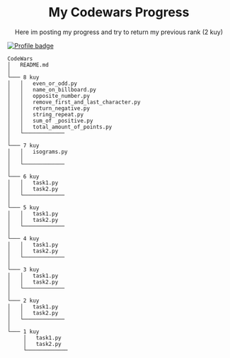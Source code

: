 <div align="center">
<h1>My Codewars Progress</h1>
</div>
<p align="center">Here im posting my progress and try to return my previous rank (2 kuy)</p>

[![Profile badge](https://www.codewars.com/users/Serhii%20Teperechkin/badges/large)](https://www.codewars.com/users/Serhii%20Teperechkin)

```
CodeWars
│   README.md  
│
└─── 8 kuy
│   │   even_or_odd.py
│   │   name_on_billboard.py
│   │   opposite_number.py
│   │   remove_first_and_last_character.py
│   │   return_negative.py
│   │   string_repeat.py
│   │   sum_of _positive.py
│   │   total_amount_of_points.py
│   └─────────────
│   
└─── 7 kuy
│   │   isograms.py
│   │ 
│   └─────────────
│   
└─── 6 kuy
│   │   task1.py
│   │   task2.py
│   └─────────────
│   
└─── 5 kuy
│   │   task1.py
│   │   task2.py
│   └─────────────
│   
└─── 4 kuy
│   │   task1.py
│   │   task2.py
│   └─────────────
│   
└─── 3 kuy
│   │   task1.py
│   │   task2.py
│   └─────────────
│   
└─── 2 kuy
│   │   task1.py
│   │   task2.py
│   └─────────────
│   
└─── 1 kuy
     │   task1.py
     │   task2.py
     └─────────────

```
